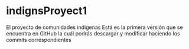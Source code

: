 # indignsProyect1
El proyecto de comunidades indigenas 
 Está es la primera versión que se encuentra en GitHub la cuál podrás descargar y modificar haciendo los commits correspondientes 
 
